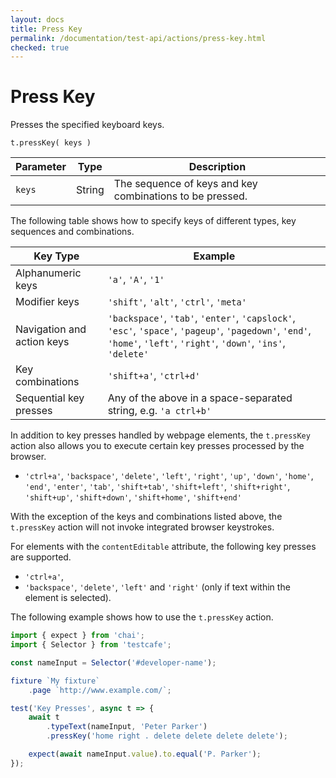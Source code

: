 ```yaml
---
layout: docs
title: Press Key
permalink: /documentation/test-api/actions/press-key.html
checked: true
---
```

# Press Key

Presses the specified keyboard keys.

```text
t.pressKey( keys )
```

Parameter | Type   | Description
--------- | ------ | --------------------------------------------------------
`keys`    | String | The sequence of keys and key combinations to be pressed.

The following table shows how to specify keys of different types, key sequences and combinations.

Key Type                   | Example
-------------------------- | ------
Alphanumeric keys          | `'a'`, `'A'`, `'1'`
Modifier keys              | `'shift'`, `'alt'`, `'ctrl'`, `'meta'`
Navigation and action keys | `'backspace'`, `'tab'`, `'enter'`, `'capslock'`, `'esc'`, `'space'`, `'pageup'`, `'pagedown'`, `'end'`, `'home'`, `'left'`, `'right'`, `'down'`, `'ins'`, `'delete'`
Key combinations           | `'shift+a'`, `'ctrl+d'`
Sequential key presses     | Any of the above in a space-separated string, e.g. `'a ctrl+b'`

In addition to key presses handled by webpage elements, the `t.pressKey` action also allows you to execute certain key presses processed by the browser.

* `'ctrl+a'`, `'backspace'`, `'delete'`, `'left'`, `'right'`, `'up'`, `'down'`, `'home'`, `'end'`, `'enter'`, `'tab'`, `'shift+tab'`, `'shift+left'`, `'shift+right'`, `'shift+up'`, `'shift+down'`, `'shift+home'`, `'shift+end'`

With the exception of the keys and combinations listed above, the `t.pressKey` action will not invoke integrated browser keystrokes.

For elements with the `contentEditable` attribute, the following key presses are supported.

* `'ctrl+a'`,
* `'backspace'`, `'delete'`, `'left'` and `'right'` (only if text within the element is selected).

The following example shows how to use the `t.pressKey` action.

```js
import { expect } from 'chai';
import { Selector } from 'testcafe';

const nameInput = Selector('#developer-name');

fixture `My fixture`
    .page `http://www.example.com/`;

test('Key Presses', async t => {
    await t
        .typeText(nameInput, 'Peter Parker')
        .pressKey('home right . delete delete delete delete');

    expect(await nameInput.value).to.equal('P. Parker');
});
```

